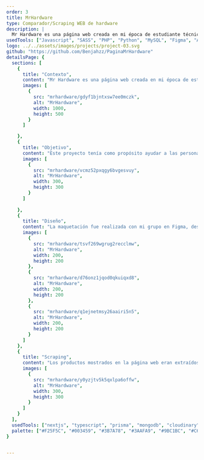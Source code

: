 ```yaml
---
order: 3
title: MrHardware
type: Comparador/Scraping WEB de hardware
description: |
  Mr Hardware es una página web creada en mi época de estudiante técnico para comparar productos de hardware de diferentes tiendas en Chile. Los productos son actualizados diariamente (scraping) y se pueden comparar precios, disponibilidad y características de los productos.
usedTools: ["Javascript", "SASS", "PHP", "Python", "MySQL", "Figma", "Adobe Illustrator"]
logo: ../../assets/images/projects/project-03.svg
github: "https://github.com/Benjahzz/PaginaMrHardware"
detailsPage: {
  sections: [
    {
      title: "Contexto",
      content: "Mr Hardware es una página web creada en mi época de estudiante técnico para comparar productos de hardware de diferentes tiendas en Chile. Los productos son actualizados diariamente (scraping) y se pueden comparar precios, disponibilidad y características de los productos.",
      images: [
        {
          src: "mrhardware/gdyf1bjntxsw7ee0mczk",
          alt: "MrHardware",
          width: 1000,
          height: 500
        }
      ]

    },
    {
      title: "Objetivo",
      content: "Este proyecto tenía como propósito ayudar a las personas a encontrar sus productos al mejor precio, teniendo feedback de la comunidad y así teniendo una mejor compra. La aplicación quería mejorar lo que ya algunas páginas web hacen, pero con opciones extras y enfoque más a computación.",
      images: [
        {
          src: "mrhardware/vcmz52pxqgy6bvgesvuy",
          alt: "MrHardware",
          width: 300,
          height: 300
        }
      ]
      
    },
    {
      title: "Diseño",
      content: "La maquetación fue realizada con mi grupo en Figma, desde un principio queríamos que a los usuarios que no estén tan familiarizados con la computación sea fácil para ellos buscar lo que quieren. En cuanto al diseño del logo de la página (Robot), lo hice con Adobe Illustrator y las animaciones de este con Adobe After Effects y LottieFiles, si bien no estaba familiarizado con estas herramientas me fueron de gran ayuda para la atracción visual.",
      images: [
        {
          src: "mrhardware/tsvf269wgrug2recclmw",
          alt: "MrHardware",
          width: 200,
          height: 200
        },
        {
          src: "mrhardware/d76onz1jqod0qkuiqxd8",
          alt: "MrHardware",
          width: 200,
          height: 200
        },
        {
          src: "mrhardware/q1ejnetmsy26aairi5n5",
          alt: "MrHardware",
          width: 200,
          height: 200
        }
      ]
    },
    {
      title: "Scraping",
      content: "Los productos mostrados en la página web eran extraídos de otras páginas haciendo uso de la técnica Scraping, en su momento me parecía algo difícil y desafiante, ya que solo conocía el Scraping teóricamente y quería hacerlo con Python, un lenguaje que nunca había usado, pero me resultó fácil entenderlo, puesto que venía con una buena base de programación. Mi script de Scraping fue algo complejo, este era un Cronjob que validaba los productos nuevos y actualizaba cualquier cambio en sus características sin necesidad de hacer todo el proceso otra vez.",
      images: [
        {
          src: "mrhardware/y0yzjtv5k5qxlpa6offw",
          alt: "MrHardware",
          width: 300,
          height: 300
        }
      ]
    }
  ],
  usedTools: ["nextjs", "typescript", "prisma", "mongodb", "cloudinary", "git", "figma"],
  palette: ["#F25F5C", "#003459", "#3B7A78", "#3AAFA9", "#9BC1BC", "#C6E3E2"],
}


---
```

